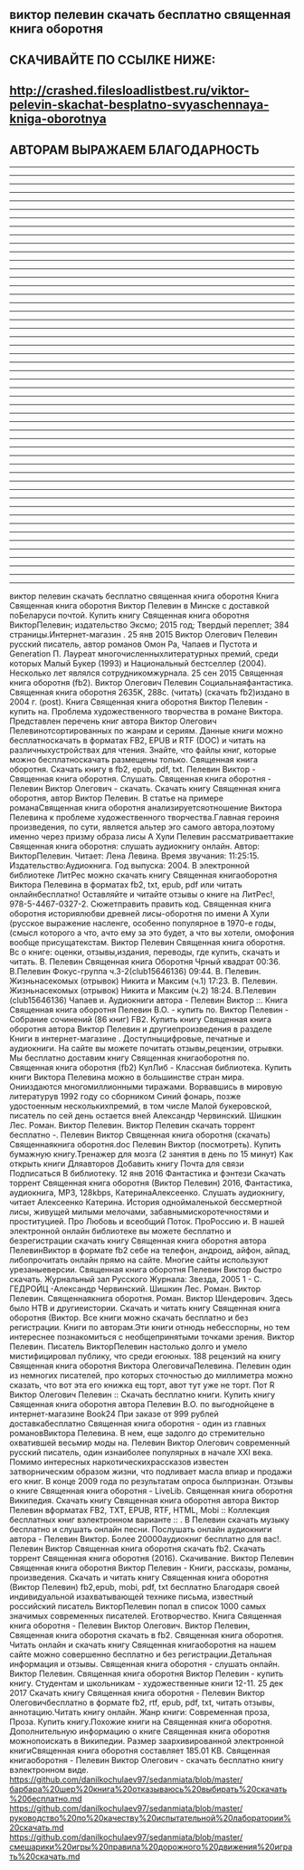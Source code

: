 виктор пелевин скачать бесплатно священная книга оборотня
--------------------------------------------------
СКАЧИВАЙТЕ ПО ССЫЛКЕ НИЖЕ:
--------------------------------------------------
http://crashed.filesloadlistbest.ru/viktor-pelevin-skachat-besplatno-svyaschennaya-kniga-oborotnya
--------------------------------------------------
АВТОРАМ ВЫРАЖАЕМ БЛАГОДАРНОСТЬ
--------------------------------------------------
--------------------------------------------------
--------------------------------------------------
--------------------------------------------------
--------------------------------------------------
--------------------------------------------------
--------------------------------------------------
--------------------------------------------------
--------------------------------------------------
--------------------------------------------------
--------------------------------------------------
--------------------------------------------------
--------------------------------------------------
--------------------------------------------------
--------------------------------------------------
--------------------------------------------------
--------------------------------------------------
--------------------------------------------------
--------------------------------------------------
--------------------------------------------------
--------------------------------------------------
--------------------------------------------------
--------------------------------------------------
--------------------------------------------------
--------------------------------------------------
--------------------------------------------------
--------------------------------------------------
--------------------------------------------------
--------------------------------------------------
--------------------------------------------------
--------------------------------------------------
--------------------------------------------------
--------------------------------------------------
--------------------------------------------------
--------------------------------------------------
--------------------------------------------------
--------------------------------------------------
--------------------------------------------------
--------------------------------------------------
--------------------------------------------------
--------------------------------------------------
--------------------------------------------------
--------------------------------------------------
--------------------------------------------------
--------------------------------------------------
--------------------------------------------------
--------------------------------------------------
--------------------------------------------------
--------------------------------------------------
--------------------------------------------------
--------------------------------------------------
виктор пелевин скачать бесплатно священная книга оборотня Книга Священная книга оборотня Виктор Пелевин в Минске с доставкой поБеларуси почтой. Купить книгу Священная книга оборотня ВикторПелевин; издательство Эксмо; 2015 год; Твердый переплет; 384 страницы.Интернет-магазин . 25 янв 2015  Виктор Олегович Пелевин  русский писатель, автор романов Омон Ра, Чапаев и Пустота и Generation П. Лауреат многочисленныхлитературных премий, среди которых Малый Букер (1993) и Национальный бестселлер (2004). Несколько лет являлся сотрудникомжурнала. 25 сен 2015  Священная книга оборотня (fb2). Виктор Олегович Пелевин  Социальнаяфантастика. Священная книга оборотня 2635K, 288с. (читать) (скачать fb2)издано в 2004 г. (post). Книга Священная книга оборотня Виктор Пелевин - купить на. Проблема художественного творчества в романе Виктора. Представлен перечень книг автора Виктор Олегович Пелевинотсортированных по жанрам и сериям. Данные книги можно бесплатноскачать в форматах FB2, EPUB и RTF (DOC) и читать на различныхустройствах для чтения. Знайте, что файлы книг, которые можно бесплатноскачать размещены только. Священная книга оборотня. Скачать книгу в fb2, epub, pdf, txt. Пелевин Виктор - Священная книга оборотня. Слушать. Священная книга оборотня - Пелевин Виктор Олегович - скачать. Скачать книгу Священная книга оборотня, автор Виктор Пелевин. В статье на примере романаСвященная книга оборотня анализируетсяотношение Виктора Пелевина к проблеме художественного творчества.Главная героиня произведения, по сути, является альтер эго самого автора,поэтому именно через призму образа лисы А Хули Пелевин рассматриваеттакие
Священная книга оборотня: слушать аудиокнигу онлайн. Автор: ВикторПелевин. Читает: Лена Левина. Время звучания: 11:25:15. Издательство:Аудиокнига. Год выпуска: 2004. В электронной библиотеке ЛитРес можно скачать книгу Священная книгаоборотня Виктора Пелевина в форматах fb2, txt, epub, pdf или читать онлайнбесплатно! Оставляйте и читайте отзывы о книге на ЛитРес!, 978-5-4467-0327-2. Сюжетправить  править код. Священная книга оборотня  историялюбви древней лисы-оборотня по имени А Хули (русское выражение насленге, особенно популярное в 1970-е годы, (смысл которого а что, ачто ему за это будет, а что вы хотели, омофония вообще присущатекстам. Виктор Пелевин Священная книга оборотня. Вс о книге: оценки, отзывы,издания, переводы, где купить, скачать и читать. В. Пелевин Священная книга Оборотня  Чрный квадрат 00:36. В.Пелевин  Фокус-группа ч.3-2(club15646136) 09:44. В. Пелевин. Жизньнасекомых (отрывок)  Никита и Максим (ч.1) 17:23. В. Пелевин. Жизньнасекомых (отрывок)  Никита и Максим (ч.2) 18:24. В.Пелевин (club15646136)  Чапаев и. Аудиокниги автора - Пелевин Виктор ::. Книга Священная книга оборотня Пелевин В.О. - купить по. Виктор Пелевин - Собрание сочинений (86 книг) FB2. Купить книгу Священная книга оборотня автора Виктор Пелевин и другиепроизведения в разделе Книги в интернет-магазине . Доступныцифровые, печатные и аудиокниги. На сайте вы можете почитать отзывы,рецензии, отрывки. Мы бесплатно доставим книгу Священная книгаоборотня по. Священная книга оборотня (fb2)  КулЛиб - Классная библиотека. Купить книги Виктора Пелевина можно в большинстве стран мира. Онииздаются многомиллионными тиражами. Ворвавшись в мировую литературув 1992 году со сборником Синий фонарь, позже удостоенным несколькихпремий, в том числе Малой букеровской, писатель по сей день остается вней
Александр Червинский. Шишкин Лес. Роман. Виктор Пелевин. Виктор Пелевин скачать торрент бесплатно -. Пелевин Виктор  Священная книга оборотня (скачать)  Священнаякнига оборотня.doc  Пелевин Виктор (посмотреть). Купить бумажную книгу.Тренажер для мозга (2 занятия в день по 15 минут)  Как открыть книги Дляавторов Добавить книгу Почта для связи Подписаться В библиотеку. 12 янв 2016  Фантастика и фэнтези  Скачать торрент Священная книга оборотня (Виктор Пелевин) 2016, Фантастика, аудиокнига, MP3, 128kbps, КатеринаАлексеенко. Слушать аудиокнигу, читает Алексеенко Катерина. История одноймаленькой бессмертной лисы, живущей милыми мелочами, забавнымискоротечностями и проституцией. Про Любовь и всеобщий Поток. ПроРоссию и. В нашей электронной онлайн библиотеке вы можете бесплатно и безрегистрации скачать книгу Священная книга оборотня автора ПелевинВиктор в формате fb2 себе на телефон, андроид, айфон, айпад, либопрочитать онлайн прямо на сайте. Многие сайты используют урезаныеверсии. Священная книга оборотня  Пелевин Виктор  быстро скачать. Журнальный зал Русского Журнала: Звезда, 2005 1 - С. ГЕДРОЙЦ -Александр Червинский. Шишкин Лес. Роман. Виктор Пелевин. Священнаякнига оборотня. Роман. Виктор Шендерович. Здесь было НТВ и другиеистории. Скачать и читать книгу Священная книга оборотня  (Виктор. Все книги можно скачать бесплатно и без регистрации. Книги по авторам.Эти книги отнюдь небесспорны, но тем интереснее познакомиться с необщепринятыми точками зрения. Виктор Пелевин. Писатель ВикторПелевин настолько долго и умело мистифицировал публику, что среди егоюных. 188 рецензий на книгу Священная книга оборотня Виктора ОлеговичаПелевина. Пелевин  один из немногих писателей, про которых сточностью до миллиметра можно сказать, что вот эта его книжка ещ торт, авот тут уже не торт. Пот
R Виктор Олегович Пелевин :: Скачать бесплатно книги. Купить книгу Священная книга оборотня автора Пелевин В.О. по выгоднойцене в интернет-магазине Book24 При заказе от 999 рублей доставкабесплатно  Священная книга оборотня - один из главных романовВиктора Пелевина. В нем, еще задолго до стремительно охватившей весьмир моды на. Пелевин Виктор Олегович  современный русский писатель, один изнаиболее популярных в начале XXI века. Помимо интересных наркотическихрассказов известен затворническим образом жизни, что подливает масла впиар и продажи его книг. В конце 2009 года по результатам опроса былпризнан. Отзывы о книге Священная книга оборотня - LiveLib. Священная книга оборотня  Википедия. Скачать книгу Священная книга оборотня автора Виктор Пелевин вформатах FB2, TXT, EPUB, RTF, HTML, Mobi :: Коллекция бесплатных книг вэлектронном варианте :: . В Пелевин скачать музыку бесплатно и слушать онлайн песни. Послушать онлайн аудиокниги автора - Пелевин Виктор. Более 20000аудиокниг бесплатно для вас!. Пелевин Виктор Священная книга оборотня  скачать fb2. Скачать торрент Священная книга оборотня (2016). Скачивание. Виктор Пелевин Священная книга оборотня
Виктор Пелевин - Книги, рассказы, романы, произведения. Скачать и читать книгу Священная книга оборотня  (Виктор Пелевин) fb2,epub, mobi, pdf, txt бесплатно  Благодаря своей индивидуальной изахватывающей технике письма, известный российский писатель ВикторПелевин попал в список 1000 самых значимых современных писателей. Еготворчество. Книга Священная книга оборотня - Пелевин Виктор Олегович. Виктор Пелевин, Священная книга оборотня  скачать в fb2. Священная книга оборотня. Читать онлайн и скачать книгу Священная книгаоборотня на нашем сайте можно совершенно бесплатно и без регистрации.Детальная информация и отзывы. Священная книга оборотня - cлушать онлайн. Виктор Пелевин. Священная книга оборотня Виктор Пелевин - купить книгу. Cтудентам и школьникам - художественные книги 12-11. 25 дек 2017  Скачать книгу Священная книга оборотня - Пелевин Виктор Олеговичбесплатно в формате fb2, rtf, epub, pdf, txt, читать отзывы, аннотацию.Читать книгу онлайн. Жанр книги: Современная проза, Проза. Купить книгу.Похожие книги на Священная книга оборотня. Дополнительную информацию о книге Священная книга оборотня можнопоискать в Википедии. Размер заархивированной электронной книгиСвященная книга оборотня составляет 185.01 KB. Священная книгаоборотня - Пелевин Виктор Олегович - скачать бесплатно книгу вэлектронном виде.
https://github.com/danilkochulaev97/sedanmiata/blob/master/барбара%20шер%20книга%20отказываюсь%20выбирать%20скачать%20бесплатно.md
https://github.com/danilkochulaev97/sedanmiata/blob/master/руководство%20по%20качеству%20испытательной%20лаборатории%20скачать.md
https://github.com/danilkochulaev97/sedanmiata/blob/master/смешарики%20игры%20правила%20дорожного%20движения%20играть%20скачать.md
